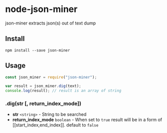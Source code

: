 # node-json-miner
json-miner extracts json(s) out of text dump


## Install
`npm install --save json-miner`

## Usage

```js
const json_miner = require("json-miner");

var result = json_miner.dig(text);
console.log(result); // result is an array of string
```

### .dig(str [, return_index_mode])

- **str** `<string>` - String to be searched
- **return_index_mode** `boolean` - When set to `true` result will be in a form of [[start_index,end_index]]. default to `false`